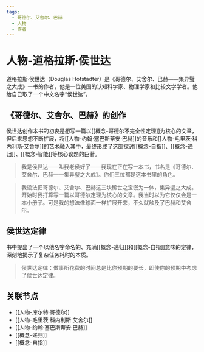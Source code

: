 ```yaml
---
tags:
  - 哥德尔、艾舍尔、巴赫
  - 人物
  - 作者
---
```


# 人物-道格拉斯·侯世达

道格拉斯·侯世达（Douglas Hofstadter）是《哥德尔、艾舍尔、巴赫——集异璧之大成》一书的作者，他是一位美国的认知科学家、物理学家和比较文学学者。他给自己取了一个中文名字“侯世达”。

## 《哥德尔、艾舍尔、巴赫》的创作

侯世达创作本书的初衷是想写一篇以[[概念-哥德尔不完全性定理]]为核心的文章，但后来思想不断扩展，将[[人物-约翰·塞巴斯蒂安·巴赫]]的音乐和[[人物-毛里茨·科内利斯·艾舍尔]]的艺术融入其中，最终形成了这部探讨[[概念-自指]]、[[概念-递归]]、[[概念-智能]]等核心议题的巨著。

> 我是侯世达——叫我老侯好了——我现在正在写一本书，书名是《哥德尔、艾舍尔、巴赫——集异璧之大成》。你们三位都是这本书里的角色。

> 我设法把哥德尔、艾舍尔、巴赫这三块稀世之宝嵌为一体，集异璧之大成。开始时我打算写一篇以哥德尔定理为核心的文章。我当时以为它仅仅会是一本小册子。可是我的想法像球面一样扩展开来，不久就触及了巴赫和艾舍尔。

## 侯世达定律

书中提出了一个以他名字命名的、充满[[概念-递归]]和[[概念-自指]]意味的定律，深刻地揭示了复杂任务耗时的本质。

> 侯世达定律：做事所花费的时间总是比你预期的要长，即使你的预期中考虑了侯世达定律。

## 关联节点

*   [[人物-库尔特·哥德尔]]
*   [[人物-毛里茨·科内利斯·艾舍尔]]
*   [[人物-约翰·塞巴斯蒂安·巴赫]]
*   [[概念-递归]]
*   [[概念-自指]]
